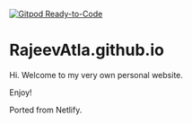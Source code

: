[![Gitpod Ready-to-Code](https://img.shields.io/badge/Gitpod-Ready--to--Code-blue?logo=gitpod)](https://gitpod.io/#https://github.com/RajeevAtla/RajeevAtla.github.io) 

# RajeevAtla.github.io


Hi.
Welcome to my very own personal website.

Enjoy!

Ported from Netlify.
